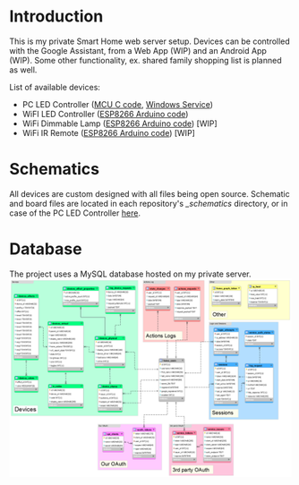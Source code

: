 # Introduction
This is my private Smart Home web server setup. Devices can be controlled with the Google Assistant, from a Web App (WIP) and an Android App (WIP). Some other functionality, ex. shared family shopping list is planned as well.

List of available devices:
- PC LED Controller ([MCU C code](https://github.com/RouNNdeL/led-controller-avr), [Windows Service](https://github.com/RouNNdeL/led-controller-node))
- WiFI LED Controller ([ESP8266 Arduino code](https://github.com/RouNNdeL/esp8266-leds))
- WiFi Dimmable Lamp ([ESP8266 Arduino code](https://github.com/RouNNdeL/esp8266-lamp)) [WIP]
- WiFi IR Remote ([ESP8266 Arduino code](https://github.com/RouNNdeL/esp8266-remote)) [WIP]

# Schematics
All devices are custom designed with all files being open source. Schematic and board files are located in each repository's *_schematics* directory, or in case of the PC LED Controller [here](https://github.com/RouNNdeL/led-controller-pcb).

# Database
The project uses a MySQL database hosted on my private server.
![database_model](https://github.com/RouNNdeL/smart-home/blob/master/database_model.png?raw=true)